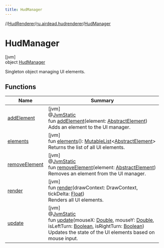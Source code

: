 ```yaml
---
title: HudManager
---
```

//[HudRenderer](../../../index.html)/[ru.airdead.hudrenderer](../index.html)/[HudManager](index.html)



# HudManager



[jvm]\
object [HudManager](index.html)

Singleton object managing UI elements.



## Functions


| Name | Summary |
|---|---|
| [addElement](add-element.html) | [jvm]<br>@[JvmStatic](https://kotlinlang.org/api/latest/jvm/stdlib/kotlin.jvm/-jvm-static/index.html)<br>fun [addElement](add-element.html)(element: [AbstractElement](../../ru.airdead.hudrenderer.element/-abstract-element/index.html))<br>Adds an element to the UI manager. |
| [elements](elements.html) | [jvm]<br>fun [elements](elements.html)(): [MutableList](https://kotlinlang.org/api/latest/jvm/stdlib/kotlin.collections/-mutable-list/index.html)&lt;[AbstractElement](../../ru.airdead.hudrenderer.element/-abstract-element/index.html)&gt;<br>Returns the list of all UI elements. |
| [removeElement](remove-element.html) | [jvm]<br>@[JvmStatic](https://kotlinlang.org/api/latest/jvm/stdlib/kotlin.jvm/-jvm-static/index.html)<br>fun [removeElement](remove-element.html)(element: [AbstractElement](../../ru.airdead.hudrenderer.element/-abstract-element/index.html))<br>Removes an element from the UI manager. |
| [render](render.html) | [jvm]<br>fun [render](render.html)(drawContext: DrawContext, tickDelta: [Float](https://kotlinlang.org/api/latest/jvm/stdlib/kotlin/-float/index.html))<br>Renders all UI elements. |
| [update](update.html) | [jvm]<br>@[JvmStatic](https://kotlinlang.org/api/latest/jvm/stdlib/kotlin.jvm/-jvm-static/index.html)<br>fun [update](update.html)(mouseX: [Double](https://kotlinlang.org/api/latest/jvm/stdlib/kotlin/-double/index.html), mouseY: [Double](https://kotlinlang.org/api/latest/jvm/stdlib/kotlin/-double/index.html), isLeftTurn: [Boolean](https://kotlinlang.org/api/latest/jvm/stdlib/kotlin/-boolean/index.html), isRightTurn: [Boolean](https://kotlinlang.org/api/latest/jvm/stdlib/kotlin/-boolean/index.html))<br>Updates the state of the UI elements based on mouse input. |

